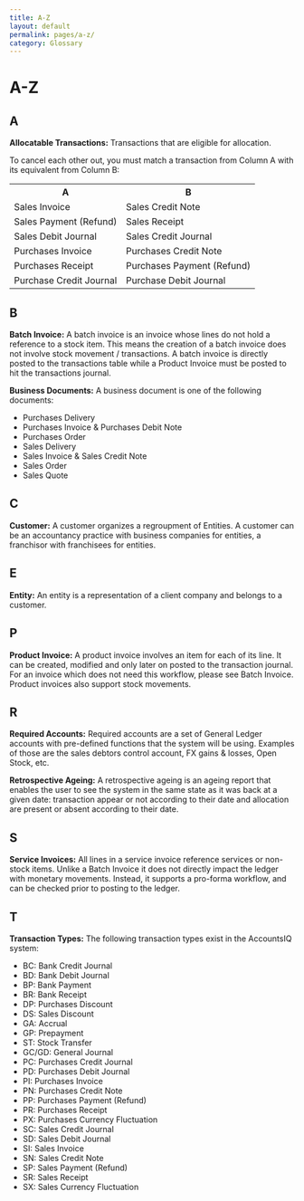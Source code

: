 ```yaml
---
title: A-Z
layout: default
permalink: pages/a-z/
category: Glossary
---
```

# A-Z

## A
**Allocatable Transactions:**
Transactions that are eligible for allocation.

To cancel each other out, you must match a transaction from Column A with its equivalent from Column B:

<table>
    <tr>
        <th>A</th>
        <th>B</th>
    </tr>    
    <tr>
        <td>Sales Invoice</td>
        <td>Sales Credit Note</td>
    </tr>
    <tr>
        <td>Sales Payment (Refund)</td>
        <td>Sales Receipt</td>
    </tr>
    <tr>
        <td>Sales Debit Journal</td>
        <td>Sales Credit Journal</td>
    </tr>
    <tr>
        <td>Purchases Invoice</td>
        <td>Purchases Credit Note</td>
    </tr>
    <tr>
        <td>Purchases Receipt</td>
        <td>Purchases Payment (Refund)</td>
    </tr>
    <tr>
        <td>Purchase Credit Journal</td>
        <td>Purchase Debit Journal</td>
    </tr>
</table>

## B

**Batch Invoice:**
A batch invoice is an invoice whose lines do not hold a reference to a stock item. This means the creation of a batch invoice does not involve stock movement / transactions. A batch invoice is directly posted to the transactions table while a Product Invoice must be posted to hit the transactions journal.

**Business Documents:**
A business document is one of the following documents:

- Purchases Delivery
- Purchases Invoice & Purchases Debit Note
- Purchases Order
- Sales Delivery
- Sales Invoice & Sales Credit Note
- Sales Order
- Sales Quote

## C

**Customer:**
A customer organizes a regroupment of Entities. A customer can be an accountancy practice with business companies for entities, a franchisor with franchisees for entities.

## E

**Entity:**
An entity is a representation of a client company and belongs to a customer. 

## P

**Product Invoice:**
A product invoice involves an item for each of its line. It can be created, modified and only later on posted to the transaction journal. For an invoice which does not need this workflow, please see Batch Invoice. Product invoices also support stock movements.

## R

**Required Accounts:**
Required accounts are a set of General Ledger accounts with pre-defined functions that the system will be using. Examples of those are the sales debtors control account, FX gains & losses, Open Stock, etc.

**Retrospective Ageing:**
A retrospective ageing is an ageing report that enables the user to see the system in the same state as it was back at a given date: transaction appear or not according to their date and allocation are present or absent according to their date.

## S

**Service Invoices:**
All lines in a service invoice reference services or non-stock items. Unlike a Batch Invoice it does not directly impact the ledger with monetary movements. Instead, it supports a pro-forma workflow, and can be checked prior to posting to the ledger.

## T

**Transaction Types:**
The following transaction types exist in the AccountsIQ system:
- BC: Bank Credit Journal
- BD: Bank Debit Journal
- BP: Bank Payment
- BR: Bank Receipt
- DP: Purchases Discount
- DS: Sales Discount
- GA: Accrual
- GP: Prepayment
- ST: Stock Transfer
- GC/GD: General Journal
- PC: Purchases Credit Journal
- PD: Purchases Debit Journal
- PI: Purchases Invoice
- PN: Purchases Credit Note
- PP: Purchases Payment (Refund)
- PR: Purchases Receipt
- PX: Purchases Currency Fluctuation
- SC: Sales Credit Journal
- SD: Sales Debit Journal
- SI: Sales Invoice
- SN: Sales Credit Note
- SP: Sales Payment (Refund)
- SR: Sales Receipt
- SX: Sales Currency Fluctuation
